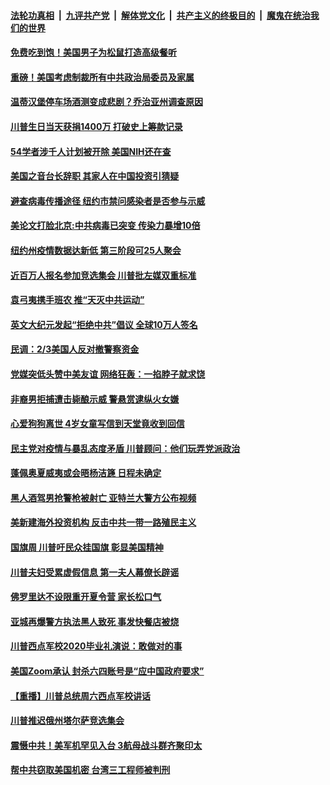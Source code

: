 ####  [法轮功真相](../../../../basic/blob/master/README.md?t=06161602) &nbsp;|&nbsp; [九评共产党](../../../../9ping.md/blob/master/README.md?t=06161602) &nbsp;|&nbsp; [解体党文化](../../../../jtdwh.md/blob/master/README.md?t=06161602)  &nbsp;|&nbsp; [共产主义的终极目的](../../../../gczydzjmd.md/blob/master/README.md?t=06161602) &nbsp;|&nbsp; [魔鬼在统治我们的世界](../../../../mgztzwmdsj.md/blob/master/README.md?t=06161602) 

#### [免费吃到饱！美国男子为松鼠打造高级餐听](../pages/prog203/a102872121.md?t=06161602) 

#### [重磅！美国考虑制裁所有中共政治局委员及家属](../pages/prog203/a102872046.md?t=06161602) 

#### [温蒂汉堡停车场酒测变成悲剧？乔治亚州调查原因](../pages/prog203/a102871784.md?t=06161602) 

#### [川普生日当天获捐1400万 打破史上筹款记录](../pages/prog203/a102871986.md?t=06161602) 

#### [54学者涉千人计划被开除 美国NIH还在查](../pages/prog203/a102871634.md?t=06161602) 

#### [美国之音台长辞职 其家人在中国投资引猜疑](../pages/prog203/a102871793.md?t=06161602) 

#### [避查病毒传播途径 纽约市禁问感染者是否参与示威](../pages/prog203/a102871867.md?t=06161602) 

#### [美论文打脸北京:中共病毒已突变 传染力暴增10倍](../pages/prog203/a102871766.md?t=06161602) 

#### [纽约州疫情数据达新低 第三阶段可25人聚会](../pages/prog203/a102871759.md?t=06161602) 

#### [近百万人报名参加竞选集会 川普批左媒双重标准](../pages/prog203/a102871708.md?t=06161602) 

#### [袁弓夷携手班农 推“天灭中共运动”](../pages/prog203/a102871670.md?t=06161602) 

#### [英文大纪元发起“拒绝中共”倡议 全球10万人签名](../pages/prog203/a102871657.md?t=06161602) 

#### [民调：2/3美国人反对撤警察资金](../pages/prog203/a102871469.md?t=06161602) 

#### [党媒突低头赞中美友谊 网络狂轰：一掐脖子就求饶](../pages/prog203/a102871427.md?t=06161602) 

#### [非裔男拒捕遭击毙酿示威 警悬赏逮纵火女嫌](../pages/prog203/a102871332.md?t=06161602) 

#### [心爱狗狗离世 4岁女童写信到天堂竟收到回信](../pages/prog203/a102871391.md?t=06161602) 

#### [民主党对疫情与暴乱态度矛盾 川普顾问：他们玩弄党派政治](../pages/prog203/a102871205.md?t=06161602) 

#### [蓬佩奥夏威夷或会晤杨洁篪 日程未确定](../pages/prog203/a102871118.md?t=06161602) 

#### [黑人酒驾男抢警枪被射亡 亚特兰大警方公布视频](../pages/prog203/a102871096.md?t=06161602) 

#### [美新建海外投资机构 反击中共一带一路殖民主义](../pages/prog203/a102871083.md?t=06161602) 

#### [国旗周 川普吁民众挂国旗 彰显美国精神](../pages/prog203/a102871080.md?t=06161602) 

#### [川普夫妇受累虚假信息 第一夫人幕僚长辟谣](../pages/prog203/a102870953.md?t=06161602) 

#### [佛罗里达不设限重开夏令营 家长松口气](../pages/prog203/a102870998.md?t=06161602) 

#### [亚城再爆警方执法黑人致死 事发快餐店被烧](../pages/prog203/a102870996.md?t=06161602) 

#### [川普西点军校2020毕业礼演说：敢做对的事](../pages/prog203/a102870593.md?t=06161602) 

#### [美国Zoom承认 封杀六四账号是“应中国政府要求”](../pages/prog203/a102870404.md?t=06161602) 

#### [【重播】川普总统周六西点军校讲话](../pages/prog203/a102870376.md?t=06161602) 

#### [川普推迟俄州塔尔萨竞选集会](../pages/prog203/a102870380.md?t=06161602) 

#### [震慑中共！美军机罕见入台 3航母战斗群齐聚印太](../pages/prog203/a102869893.md?t=06161602) 

#### [帮中共窃取美国机密 台湾三工程师被判刑](../pages/prog203/a102870177.md?t=06161602) 

